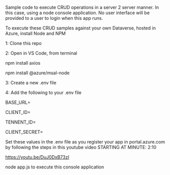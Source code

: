 Sample code to execute CRUD operations in a server 2 server manner. In this case, using a node console application.
No user interface will be provided to a user to login when this app runs.

To execute these CRUD samples against your own Dataverse, hosted in Azure, install Node and NPM

1: Clone this repo

2: Open in VS Code, from terminal

   npm install axios
   
   npm install @azure/msal-node

3: Create a new .env file

4: Add the following to your .env file

BASE_URL=

CLIENT_ID=

TENNENT_ID=

CLIENT_SECRET=


Set these values in the .env file as you register your app in portal.azure.com by following the steps in this youtube video
STARTING AT MINUTE: 2:10

https://youtu.be/DuJ0DxB73zI

node app.js to execute this console application
